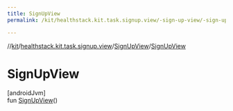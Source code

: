 ```yaml
---
title: SignUpView
permalink: /kit/healthstack.kit.task.signup.view/-sign-up-view/-sign-up-view.html

---
```

//[kit](/kit.html)/[healthstack.kit.task.signup.view](../index.html)/[SignUpView](index.html)/[SignUpView](-sign-up-view.html)



# SignUpView



[androidJvm]\
fun [SignUpView](-sign-up-view.html)()




